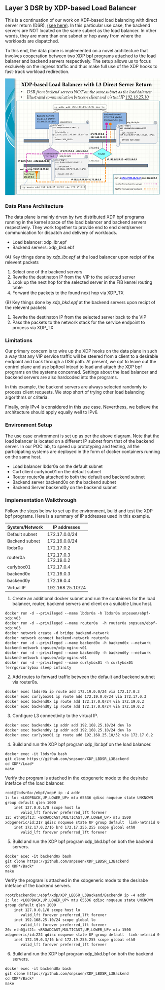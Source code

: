 ## Layer 3 DSR by XDP-based Load Balancer

This is a continuation of our work on XDP-based load balancing with direct server return (DSR), [(see here)](https://github.com/snpsuen/XDP_LBDSR_Enhance). In this particular use case, the backend servers are NOT located on the same subnet as the load balancer. In other words, they are more than one subnet or hop away from where the workloads are dispatched.

To this end, the data plane is implemented on a novel architecture that involves cooperation between two XDP bpf programs attached to the load balaner and backend servers respectively. The setup allows us to focus excluively on the ingress traffic and thus make full use of the XDP hooks to fast-track workload redirection.

![XDP Load Balancer with L3 DSR](XDP_L3DSR_LoadBalancer01.png)

### Data Plane Architecture

The data plane is mainly drven by two distributed XDP bpf programs running in the kernel space of the load balancer and backend servers respectively. They work together to provide end to end clent/server communication for dispatch and delivery of workloads.
* Load balancer: xdp_lbr.epf
* Backend servers: xdp_bkd.ebf

(A) Key things done by <em> xdp_lbr.epf </em> at the load balancer upon recipt of the relevent packets
1. Select one of the backend servers
2. Rewrite the destinaton IP from the VIP to the selected server
3. Look up the next hop for the selected server in the FIB kenrel routing table
4. Forward the packets to the found next hop via XDP_TX

(B) Key things done by <em> xdp_bkd.epf </em> at the backend servers upon recipt of the relevent packets
1. Rewrite the destinaton IP from the selected server back to the VIP
2. Pass the packets to the network stack for the service endpoint to process via XDP_TX

### Limitations

Our primary concern is to wire up the XDP hooks on the data plane in such a way that any VIP service traffic will be steered from a client to a desirable endpoint and back through a DSR path. At present, we opt to leave out the control plane and use bpftool intead to load and attach the XDP bpf programs on the systems concerned. Settings about the load balancer and backend servers are also hardcoded into the programs.

In this example, the backend servers are always selected randomly to process client requests. We stop short of trying other load balancing algorithms or criteria.

Finally, only IPv4 is considered in this use case. Neverthess, we believe the architecture should apply equally well to IPv6.

### Environment Setup

The use case environment is set up as per the above diagram. Note that the load balancer is located on a different IP subnet from that of the backend server. In our POC lab, to speed up prototyping and testing, all the participating systems are deployed in the form of docker containers running on the same host.
* Load balancer lbdsr0a on the default subnet
* Curl client curlybox01 on the default subnet
* Router router0a attached to both the default and backend subnet
* Backend server backend0x on the backend subnet
* Backend Server backend0y on the backend subnet

### Implementation Walkthrough

Follow the steps below to set up the environment, build and test the XDP bpf programs. Here is a summary of IP addresses used in this example.
<table>
	<thead>
		<tr>
			<th scope="col">System/Network</th>
			<th scope="col">IP addresses</th>
		</tr>
	</thead>
	<tbody>
		<tr>
			<td>Default subnet</td>
			<td aligh="left">172.17.0.0/24</td>
		</tr>
		<tr>
			<td>Backend subnet</td>
			<td aligh="left">172.19.0.0/24</td>
		</tr>
    <tr>
			<td>lbdsr0a</td>
			<td aligh="left">172.17.0.2</td>
		</tr>
    <tr>
			<td>router0a</td>
			<td aligh="left">172.17.0.3<br>172.19.0.2</td>
		</tr>
    <tr>
			<td>curlybox01</td>
			<td aligh="left">172.17.0.4</td>
		</tr>
    <tr>
			<td>backend0x</td>
			<td aligh="left">172.19.0.3</td>
		</tr>
    <tr>
			<td>backend0y</td>
			<td aligh="left">172.19.0.4</td>
		</tr>
    <tr>
			<td>Virtual IP</td>
			<td aligh="left">192.168.25.10/24</td>
		</tr> 
	</tbody>
</table>

1. Create an additional docker subnet and run the containers for the load balancer, router, backend servers and client on a suitable Linux host.
```
docker run -d --privileged --name lbdsr0a -h lbdsr0a snpsuen/ebpf-xdp:v03
docker run -d --privileged --name router0a  -h router0a snpsuen/ebpf-xdp:v03
docker network create -d bridge backend-network 
docker network connect backend-network router0a	
docker run -d --privileged --name backend0x -h backend0x --network backend-network snpsuen/xdp-nginx:v01
docker run -d --privileged --name backend0y -h backend0y --network backend-network snpsuen/xdp-nginx:v01
docker run -d --privileged --name curlybox01 -h curlybox01 ferrgo/curlybox sleep infinity
```

2. Add routes to forward traffic between the default and backend subnet via router0a. 
```
docker exec lbdsr0a ip route add 172.19.0.0/24 via 172.17.0.3
docker exec curlybox01 ip route add 172.19.0.0/24 via 172.17.0.3
docker exec backend0x ip route add 172.17.0.0/24 via 172.19.0.2
docker exec backend0y ip route add 172.17.0.0/24 via 172.19.0.2
```

3. Configure L3 connectivity to the virtual IP.
```
docker exec backend0x ip addr add 192.168.25.10/24 dev lo
docker exec backend0y ip addr add 192.168.25.10/24 dev lo
docker exec curlybox01 ip route add 192.168.25.10/32 via 172.17.0.2
```

4. Build and run the XDP bpf program xdp_lbr.bpf on the load balancer.
```
docker exec -it lbdsr0a bash
git clone https://github.com/snpsuen/XDP_LBDSR_L3Backend
cd XDP*/Load*
make
```
Verify the program is attached in the xdpgeneric mode to the desirabe inteface of the load balancer.
```
root@lbdsr0a:/ebpf/xdp# ip -4 addr
1: lo: <LOOPBACK,UP,LOWER_UP> mtu 65536 qdisc noqueue state UNKNOWN group default qlen 1000
    inet 127.0.0.1/8 scope host lo
       valid_lft forever preferred_lft forever
12: eth0@if13: <BROADCAST,MULTICAST,UP,LOWER_UP> mtu 1500 xdpgeneric/id:217 qdisc noqueue state UP group default  link-netnsid 0
    inet 172.17.0.2/16 brd 172.17.255.255 scope global eth0
       valid_lft forever preferred_lft forever
```

5. Build and run the XDP bpf program xdp_bkd.bpf on both the backend servers.
```
docker exec -it backend0x bash
git clone https://github.com/snpsuen/XDP_LBDSR_L3Backend
cd XDP*/Back*
make
```
Verify the program is attached in the xdpgeneric mode to the desirabe inteface of the backend servers.
```
root@backend0x:/ebpf/xdp/XDP_LBDSR_L3Backend/Backend# ip -4 addr
1: lo: <LOOPBACK,UP,LOWER_UP> mtu 65536 qdisc noqueue state UNKNOWN group default qlen 1000
    inet 127.0.0.1/8 scope host lo
       valid_lft forever preferred_lft forever
    inet 192.168.25.10/24 scope global lo
       valid_lft forever preferred_lft forever
20: eth0@if21: <BROADCAST,MULTICAST,UP,LOWER_UP> mtu 1500 xdpgeneric/id:224 qdisc noqueue state UP group default  link-netnsid 0
    inet 172.19.0.3/16 brd 172.19.255.255 scope global eth0
       valid_lft forever preferred_lft forever
```

6. Build and run the XDP bpf program xdp_bkd.bpf on both the backend servers.
```
docker exec -it backend0x bash
git clone https://github.com/snpsuen/XDP_LBDSR_L3Backend
cd XDP*/Back*
make
```



